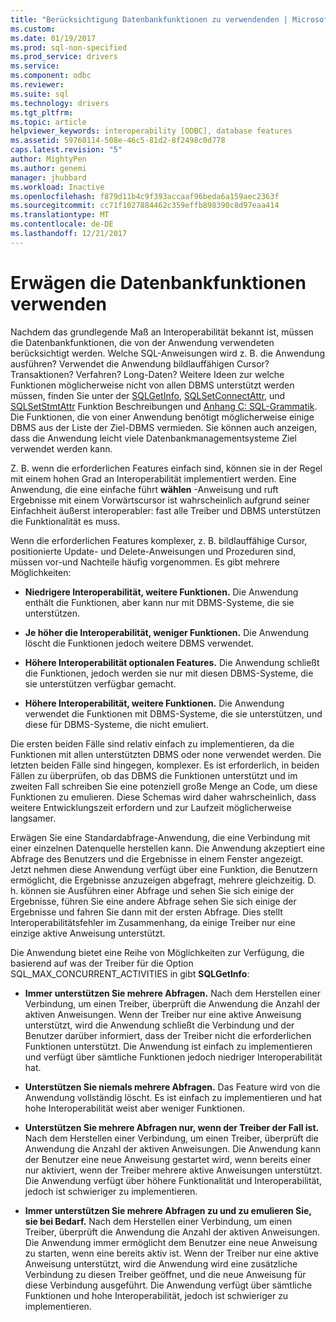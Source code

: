 ```yaml
---
title: "Berücksichtigung Datenbankfunktionen zu verwendenden | Microsoft Docs"
ms.custom: 
ms.date: 01/19/2017
ms.prod: sql-non-specified
ms.prod_service: drivers
ms.service: 
ms.component: odbc
ms.reviewer: 
ms.suite: sql
ms.technology: drivers
ms.tgt_pltfrm: 
ms.topic: article
helpviewer_keywords: interoperability [ODBC], database features
ms.assetid: 59760114-508e-46c5-81d2-8f2498c0d778
caps.latest.revision: "5"
author: MightyPen
ms.author: genemi
manager: jhubbard
ms.workload: Inactive
ms.openlocfilehash: f879d11b4c9f393accaaf96beda6a159aec2363f
ms.sourcegitcommit: cc71f1027884462c359effb898390c8d97eaa414
ms.translationtype: MT
ms.contentlocale: de-DE
ms.lasthandoff: 12/21/2017
---
```

# <a name="considering-database-features-to-use"></a>Erwägen die Datenbankfunktionen verwenden
Nachdem das grundlegende Maß an Interoperabilität bekannt ist, müssen die Datenbankfunktionen, die von der Anwendung verwendeten berücksichtigt werden. Welche SQL-Anweisungen wird z. B. die Anwendung ausführen? Verwendet die Anwendung bildlauffähigen Cursor? Transaktionen? Verfahren? Long-Daten? Weitere Ideen zur welche Funktionen möglicherweise nicht von allen DBMS unterstützt werden müssen, finden Sie unter der [SQLGetInfo](../../../odbc/reference/syntax/sqlgetinfo-function.md), [SQLSetConnectAttr](../../../odbc/reference/syntax/sqlsetconnectattr-function.md), und [SQLSetStmtAttr](../../../odbc/reference/syntax/sqlsetstmtattr-function.md) Funktion Beschreibungen und [ Anhang C: SQL-Grammatik](../../../odbc/reference/appendixes/appendix-c-sql-grammar.md). Die Funktionen, die von einer Anwendung benötigt möglicherweise einige DBMS aus der Liste der Ziel-DBMS vermieden. Sie können auch anzeigen, dass die Anwendung leicht viele Datenbankmanagementsysteme Ziel verwendet werden kann.  
  
 Z. B. wenn die erforderlichen Features einfach sind, können sie in der Regel mit einem hohen Grad an Interoperabilität implementiert werden. Eine Anwendung, die eine einfache führt **wählen** -Anweisung und ruft Ergebnisse mit einem Vorwärtscursor ist wahrscheinlich aufgrund seiner Einfachheit äußerst interoperabler: fast alle Treiber und DBMS unterstützen die Funktionalität es muss.  
  
 Wenn die erforderlichen Features komplexer, z. B. bildlauffähige Cursor, positionierte Update- und Delete-Anweisungen und Prozeduren sind, müssen vor-und Nachteile häufig vorgenommen. Es gibt mehrere Möglichkeiten:  
  
-   **Niedrigere Interoperabilität, weitere Funktionen.** Die Anwendung enthält die Funktionen, aber kann nur mit DBMS-Systeme, die sie unterstützen.  
  
-   **Je höher die Interoperabilität, weniger Funktionen.** Die Anwendung löscht die Funktionen jedoch weitere DBMS verwendet.  
  
-   **Höhere Interoperabilität optionalen Features.** Die Anwendung schließt die Funktionen, jedoch werden sie nur mit diesen DBMS-Systeme, die sie unterstützen verfügbar gemacht.  
  
-   **Höhere Interoperabilität, weitere Funktionen.** Die Anwendung verwendet die Funktionen mit DBMS-Systeme, die sie unterstützen, und diese für DBMS-Systeme, die nicht emuliert.  
  
 Die ersten beiden Fälle sind relativ einfach zu implementieren, da die Funktionen mit allen unterstützten DBMS oder none verwendet werden. Die letzten beiden Fälle sind hingegen, komplexer. Es ist erforderlich, in beiden Fällen zu überprüfen, ob das DBMS die Funktionen unterstützt und im zweiten Fall schreiben Sie eine potenziell große Menge an Code, um diese Funktionen zu emulieren. Diese Schemas wird daher wahrscheinlich, dass weitere Entwicklungszeit erfordern und zur Laufzeit möglicherweise langsamer.  
  
 Erwägen Sie eine Standardabfrage-Anwendung, die eine Verbindung mit einer einzelnen Datenquelle herstellen kann. Die Anwendung akzeptiert eine Abfrage des Benutzers und die Ergebnisse in einem Fenster angezeigt. Jetzt nehmen diese Anwendung verfügt über eine Funktion, die Benutzern ermöglicht, die Ergebnisse anzuzeigen abgefragt, mehrere gleichzeitig. D. h. können sie Ausführen einer Abfrage und sehen Sie sich einige der Ergebnisse, führen Sie eine andere Abfrage sehen Sie sich einige der Ergebnisse und fahren Sie dann mit der ersten Abfrage. Dies stellt Interoperabilitätsfehler im Zusammenhang, da einige Treiber nur eine einzige aktive Anweisung unterstützt.  
  
 Die Anwendung bietet eine Reihe von Möglichkeiten zur Verfügung, die basierend auf was der Treiber für die Option SQL_MAX_CONCURRENT_ACTIVITIES in gibt **SQLGetInfo**:  
  
-   **Immer unterstützen Sie mehrere Abfragen.** Nach dem Herstellen einer Verbindung, um einen Treiber, überprüft die Anwendung die Anzahl der aktiven Anweisungen. Wenn der Treiber nur eine aktive Anweisung unterstützt, wird die Anwendung schließt die Verbindung und der Benutzer darüber informiert, dass der Treiber nicht die erforderlichen Funktionen unterstützt. Die Anwendung ist einfach zu implementieren und verfügt über sämtliche Funktionen jedoch niedriger Interoperabilität hat.  
  
-   **Unterstützen Sie niemals mehrere Abfragen.** Das Feature wird von die Anwendung vollständig löscht. Es ist einfach zu implementieren und hat hohe Interoperabilität weist aber weniger Funktionen.  
  
-   **Unterstützen Sie mehrere Abfragen nur, wenn der Treiber der Fall ist.** Nach dem Herstellen einer Verbindung, um einen Treiber, überprüft die Anwendung die Anzahl der aktiven Anweisungen. Die Anwendung kann der Benutzer eine neue Anweisung gestartet wird, wenn bereits einer nur aktiviert, wenn der Treiber mehrere aktive Anweisungen unterstützt. Die Anwendung verfügt über höhere Funktionalität und Interoperabilität, jedoch ist schwieriger zu implementieren.  
  
-   **Immer unterstützen Sie mehrere Abfragen zu und zu emulieren Sie, sie bei Bedarf.** Nach dem Herstellen einer Verbindung, um einen Treiber, überprüft die Anwendung die Anzahl der aktiven Anweisungen. Die Anwendung immer ermöglicht dem Benutzer eine neue Anweisung zu starten, wenn eine bereits aktiv ist. Wenn der Treiber nur eine aktive Anweisung unterstützt, wird die Anwendung wird eine zusätzliche Verbindung zu diesen Treiber geöffnet, und die neue Anweisung für diese Verbindung ausgeführt. Die Anwendung verfügt über sämtliche Funktionen und hohe Interoperabilität, jedoch ist schwieriger zu implementieren.
